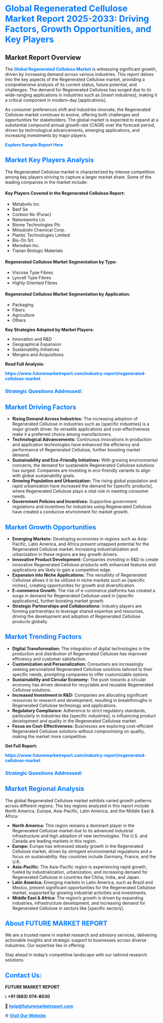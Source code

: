 <h1 style="color: #007BFF;">Global Regenerated Cellulose Market Report 2025-2033: Driving Factors, Growth Opportunities, and Key Players</h1>

<section id="overview">
<h2>Market Report Overview</h2>
<p>The <a href="https://www.futuremarketreport.com/industry-report/regenerated-cellulose-market" style="color: #007BFF; text-decoration: none;"><strong>Global Regenerated Cellulose Market</strong></a> is witnessing significant growth, driven by increasing demand across various industries. This report delves into the key aspects of the Regenerated Cellulose market, providing a comprehensive analysis of its current status, future potential, and challenges. The demand for Regenerated Cellulose has surged due to its wide-ranging applications in industries such as [insert industries], making it a critical component in modern-day [applications].</p>
<p>As consumer preferences shift and industries innovate, the Regenerated Cellulose market continues to evolve, offering both challenges and opportunities for stakeholders. The global market is expected to expand at a substantial compound annual growth rate (CAGR) over the forecast period, driven by technological advancements, emerging applications, and increasing investments by major players.</p>
</section>

<section id="overview">
<p><a href="https://www.futuremarketreport.com/request-sample/reportId=30151" style="color: #007BFF; text-decoration: none;"><strong>Explore Sample Report Here</strong></a></p>
</section>

<section id="key-players">
<h2 style="color: #007BFF;">Market Key Players Analysis</h2>
<p>The Regenerated Cellulose market is characterized by intense competition among key players striving to capture a larger market share. Some of the leading companies in the market include:</p>
<h4>Key Players Covered in the Regenerated Cellulose Report:</h4>
<ul><li>Metabolix Inc.</li><li>Basf Se</li><li>Corbion Nv (Purac)</li><li>Natureworks Llc</li><li>Biome Technologies Plc</li><li>Mitsubishi Chemical Corp.</li><li>Plantic Technologies Limited</li><li>Bio-On Srl.</li><li>Meredian Inc.</li><li>Tianan Biologic Materials</li></ul>
<h4>Regenerated Cellulose Market Segmentation by Type:</h4>
<ul><li>Viscose Type Fibres</li><li>Lyocell Type Fibres</li><li>Highly Oriented Fibres</li></ul>

<h4>Regenerated Cellulose Market Segmentation by Application:</h4>
<ul><li>Packaging</li><li>Fibers</li><li>Agriculture</li><li>Others</li></ul>
<p><strong>Key Strategies Adopted by Market Players:</strong></p>
<ul>
<li>Innovation and R&D</li>
<li>Geographical Expansion</li>
<li>Sustainability Initiatives</li>
<li>Mergers and Acquisitions</li>
</ul>
</section>

<section>
<p><strong>Read Full Analysis: </strong></p><a href="https://www.futuremarketreport.com/industry-report/regenerated-cellulose-market" style="color: #007BFF; text-decoration: none;"><strong>https://www.futuremarketreport.com/industry-report/regenerated-cellulose-market</strong></a>
<h3 style="color: #007BFF;">Strategic Questions Addressed:</h3>
</section>

<section id="driving-factors">
<h2 style="color: #007BFF;">Market Driving Factors</h2>
<ul>
<li><strong>Rising Demand Across Industries:</strong> The increasing adoption of Regenerated Cellulose in industries such as [specific industries] is a major growth driver. Its versatile applications and cost-effectiveness make it a preferred choice among manufacturers.</li>
<li><strong>Technological Advancements:</strong> Continuous innovations in production and application technologies have enhanced the efficiency and performance of Regenerated Cellulose, further boosting market demand.</li>
<li><strong>Sustainability and Eco-Friendly Initiatives:</strong> With growing environmental concerns, the demand for sustainable Regenerated Cellulose solutions has surged. Companies are investing in eco-friendly variants to align with global sustainability goals.</li>
<li><strong>Growing Population and Urbanization:</strong> The rising global population and rapid urbanization have increased the demand for [specific products], where Regenerated Cellulose plays a vital role in meeting consumer needs.</li>
<li><strong>Government Policies and Incentives:</strong> Supportive government regulations and incentives for industries using Regenerated Cellulose have created a conducive environment for market growth.</li>
</ul>
</section>

<section id="growth-opportunities">
<h2 style="color: #007BFF;">Market Growth Opportunities</h2>
<ul>
<li><strong>Emerging Markets:</strong> Developing economies in regions such as Asia-Pacific, Latin America, and Africa present untapped potential for the Regenerated Cellulose market. Increasing industrialization and urbanization in these regions are key growth drivers.</li>
<li><strong>Innovative Product Development:</strong> Companies investing in R&D to create innovative Regenerated Cellulose products with enhanced features and applications are likely to gain a competitive edge.</li>
<li><strong>Expansion into Niche Applications:</strong> The versatility of Regenerated Cellulose allows it to be utilized in niche markets such as [specific niches], creating opportunities for growth and diversification.</li>
<li><strong>E-commerce Growth:</strong> The rise of e-commerce platforms has created a surge in demand for Regenerated Cellulose used in [specific applications], further boosting market growth.</li>
<li><strong>Strategic Partnerships and Collaborations:</strong> Industry players are forming partnerships to leverage shared expertise and resources, driving the development and adoption of Regenerated Cellulose products globally.</li>
</ul>
</section>

<section id="trending-factors">
<h2 style="color: #007BFF;">Market Trending Factors</h2>
<ul>
<li><strong>Digital Transformation:</strong> The integration of digital technologies in the production and distribution of Regenerated Cellulose has improved efficiency and customer satisfaction.</li>
<li><strong>Customization and Personalization:</strong> Consumers are increasingly seeking personalized Regenerated Cellulose solutions tailored to their specific needs, prompting companies to offer customizable options.</li>
<li><strong>Sustainability and Circular Economy:</strong> The push towards a circular economy has driven demand for recyclable and reusable Regenerated Cellulose solutions.</li>
<li><strong>Increased Investment in R&D:</strong> Companies are allocating significant resources to research and development, resulting in breakthroughs in Regenerated Cellulose technology and applications.</li>
<li><strong>Regulatory Compliance:</strong> Adherence to strict regulatory standards, particularly in industries like [specific industries], is influencing product development and quality in the Regenerated Cellulose market.</li>
<li><strong>Focus on Cost-Effectiveness:</strong> Businesses are exploring cost-efficient Regenerated Cellulose solutions without compromising on quality, making the market more competitive.</li>
</ul>
</section>

<section>
<p><strong>Get Full Report: </strong></p><a href="https://www.futuremarketreport.com/industry-report/regenerated-cellulose-market" style="color: #007BFF; text-decoration: none;"><strong>https://www.futuremarketreport.com/industry-report/regenerated-cellulose-market</strong></a>
<h3 style="color: #007BFF;">Strategic Questions Addressed:</h3>
</section>


<section id="regional-analysis">
<h2 style="color: #007BFF;">Market Regional Analysis</h2>
<p>The global Regenerated Cellulose market exhibits varied growth patterns across different regions. The key regions analyzed in this report include North America, Europe, Asia-Pacific, Latin America, and the Middle East & Africa:</p>
<ul>
<li><strong>North America:</strong> This region remains a dominant player in the Regenerated Cellulose market due to its advanced industrial infrastructure and high adoption of new technologies. The U.S. and Canada are leading markets in this region.</li>
<li><strong>Europe:</strong> Europe has witnessed steady growth in the Regenerated Cellulose market, driven by stringent environmental regulations and a focus on sustainability. Key countries include Germany, France, and the U.K.</li>
<li><strong>Asia-Pacific:</strong> The Asia-Pacific region is experiencing rapid growth, fueled by industrialization, urbanization, and increasing demand for Regenerated Cellulose in countries like China, India, and Japan.</li>
<li><strong>Latin America:</strong> Emerging markets in Latin America, such as Brazil and Mexico, present significant opportunities for the Regenerated Cellulose market, supported by growing industrial activities and investments.</li>
<li><strong>Middle East & Africa:</strong> The region’s growth is driven by expanding industries, infrastructure development, and increasing demand for Regenerated Cellulose in sectors like [specific sectors].</li>
</ul>
</section>

<footer>
<h2 style="color: #007BFF;">About FUTURE MARKET REPORT</h2>
<p>We are a trusted name in market research and advisory services, delivering actionable insights and strategic support to businesses across diverse industries. Our expertise lies in offering:</p>

<p>Stay ahead in today’s competitive landscape with our tailored research solutions.</p>

<h2 style="color: #007BFF;">Contact Us:</h2>
<p><strong>FUTURE MARKET REPORT</strong></p>
<p>📞 <strong>+91 (883) 074-8030</strong></p>
<p>📧 <strong><a href="mailto:help@futuremarketreport.com" style="color: #007BFF;">help@futuremarketreport.com</a></strong></p>
<p>🌐 <strong><a href="https://www.futuremarketreport.com/" style="color: #007BFF;">Visit Our Website</a></strong></p>
</footer>